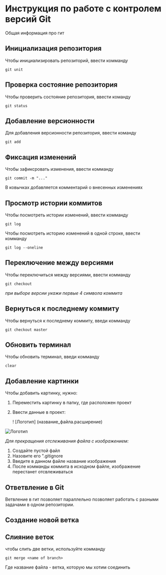 # **Инструкция по работе с контролем версий Git**

Общая информация про гит

## Инициализация репозитория

Чтобы инициализировать репозиторий, ввести комманду

    git unit

## Проверка состояние репозитория

Чтобы проверить состояние репозитория, ввести команду

    git status  

## Добавление версионности

Для добавления версионности репозитория, ввести команду

    git add


## Фиксация изменений

Чтобы зафиксровать изменения, ввести комманду

    git commit -m "..."

В ковычках добавляется комментарий о внесенных изменениях

## Просмотр истории коммитов

 Чтобы посмотреть истории изменений, ввести комманду

    git log

Чтобы посмотреть историю изменений в одной строке, ввести комманду

    git log --oneline

## Переключение между версиями

 Чтобы переключиться между версиями, ввести комманду

    git checkout
*при выборе версии укажи первые 4 символа коммита*

## Вернуться к последнему коммиту

Чтобы вернуться к последнему коммиту, введи комманду

    git checkout master

## Обновить терминал

Чтобы обновить терминал, введи комманду

    clear

## Добавление картинки
Чтобы добавить картинку, нужно:

1. Переместить картинку в папку, где расположен проект
2. Ввести данные в проект:


    ! [Логотип] (название_файла.расширение)

![Логотип](Логотип.png)

*Для прекращения отслеживания файла с изображением:*

1. Создайте пустой файл
2. Назовите его ".gitignore
3. Введите в данном файле название изображения
4. После комманды коммита в исходном файле, изображение перестанет отсвлеживаться


## Ответвление в Git
 
 Ветвление в гит позволяет параллельно позволяет работать с разными задачами в одном репозитории.


## Создание новой ветка

## Слияние веток
 чтобы слить две ветки, используйте комманду

    git merge <name of branch>

Где название файла -  ветка, которую мы хотим соединить
